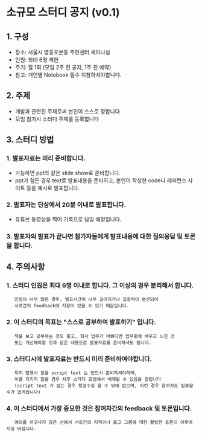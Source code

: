 # 소규모 스터디 공지 (v0.1)
## 1. 구성
  * 장소: 서울시 영등포본동 주민센터 세미나실
  * 인원: 최대 6명 제한
  * 주기: 월 1회 (모임 2주 전 공지, 1주 전 예약)
  * 참고: 개인별 Notebook 필수 지참하셔야합니다.

## 2. 주제
  * 개발과 관련된 주제로써 본인이 스스로 정합니다
  * 모임 참가시 스터디 주제를 등록합니다

## 3. 스터디 방법
### 1. 발표자료는 미리 준비합니다.
  * 가능하면 ppt와 같은 slide show로 준비합니다.
  * ppt가 힘든 경우 text로 발표내용을 준비하고, 본인이 작성한 code나 레퍼런스 사이트 등을 예시로 발표합니다.
### 2. 발표자는 단상에서 20분 이내로 발표합니다.
  * 유튜브 동영상을 찍어 기록으로 남길 예정입니다.
### 3. 발표자의 발표가 끝나면 참가자들에게 발표내용에 대한 질의응답 및 토론을 합니다.

## 4. 주의사항
### 1. 스터디 인원은 최대 6명 이내로 합니다. 그 이상의 경우 분리해서 합니다.
       인원이 너무 많은 경우, 발표시간이 너무 길어지거나 집중력이 분산되어
       서로간의 feedback에 지장이 있을 수 있기 때문입니다.
### 2. 이 스터디의 목표는 "스스로 공부하여 발표하기" 입니다.
       책을 보고 공부하는 것도 좋고, 회사 업무가 바쁘다면 업무중에 배우고 느낀 것
       또는 개선해야할 것과 같은 내용으로 발표자료를 준비하셔도 됩니다.
### 3. 스터디시에 발표자료는 반드시 미리 준비하여야합니다.
       특히 발표시 읽을 script text 는 반드시 준비하셔야하며,
       이를 지키지 않을 경우 차후 스터디 모임에서 배제될 수 있음을 알립니다
       (script text 가 없는 경우 횡설수설 할 수 밖에 없으며, 이런 경우 참여자도 집중할 수가 없게됩니다)
### 4. 이 스터디에서 가장 중요한 것은 참여자간의 feedback 및 토론입니다.
       예의를 어긋나지 않은 선에서 서로간의 지적이나 옳고 그름에 대한 활발한 토론이 이루어지길 바랍니다. 
